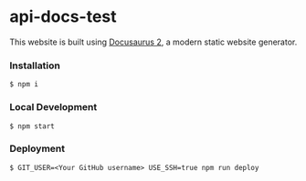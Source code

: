 # api-docs-test

This website is built using [Docusaurus 2](https://docusaurus.io/), a modern static website generator.

### Installation

```
$ npm i
```

### Local Development

```
$ npm start
```

### Deployment

```
$ GIT_USER=<Your GitHub username> USE_SSH=true npm run deploy
```


